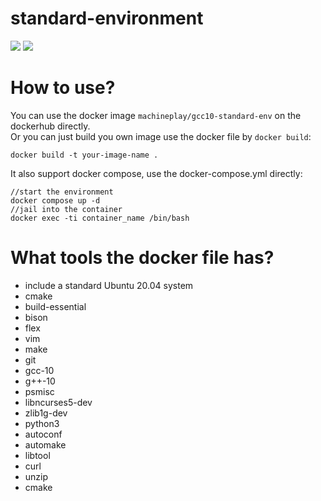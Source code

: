 standard-environment
===========
[![](https://img.shields.io/github/license/MUCAer/standard-environment)](https://github.com/MUCAer/standard-environment/blob/main/LICENSE)
[![](https://github.com/MUCAer/standard-environment/workflows/Docker-Image-CI/badge.svg)](https://github.com/MUCAer/standard-environment/actions)  

# How to use?
You can use the docker image `machineplay/gcc10-standard-env` on the dockerhub directly.  
Or you can just build you own image use the docker file by `docker build`:  
```
docker build -t your-image-name .
```   
It also support docker compose, use the docker-compose.yml directly:  
```
//start the environment
docker compose up -d 
//jail into the container 
docker exec -ti container_name /bin/bash
```

# What tools the docker file has?
- include a standard Ubuntu 20.04 system
- cmake
- build-essential
- bison 
- flex 
- vim 
- make 
- git 
- gcc-10 
- g++-10
- psmisc 
- libncurses5-dev 
- zlib1g-dev 
- python3 
- autoconf 
- automake 
- libtool 
- curl  
- unzip 
- cmake
